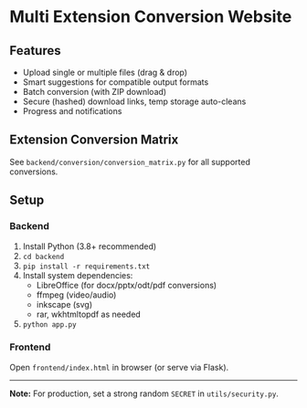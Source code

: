 # Multi Extension Conversion Website

## Features

- Upload single or multiple files (drag & drop)
- Smart suggestions for compatible output formats
- Batch conversion (with ZIP download)
- Secure (hashed) download links, temp storage auto-cleans
- Progress and notifications

## Extension Conversion Matrix

See `backend/conversion/conversion_matrix.py` for all supported conversions.

## Setup

### Backend

1. Install Python (3.8+ recommended)
2. `cd backend`
3. `pip install -r requirements.txt`
4. Install system dependencies:
   - LibreOffice (for docx/pptx/odt/pdf conversions)
   - ffmpeg (video/audio)
   - inkscape (svg)
   - rar, wkhtmltopdf as needed
5. `python app.py`

### Frontend

Open `frontend/index.html` in browser (or serve via Flask).

---

**Note:** For production, set a strong random `SECRET` in `utils/security.py`.
